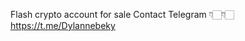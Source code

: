 Flash crypto account for sale
  Contact Telegram 👇🏻👇🏻
  https://t.me/Dylannebeky
  <!--- dylannebeky/dylannebeky is a ✨ special repository ✨
